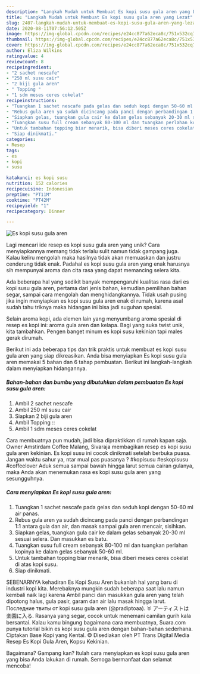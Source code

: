 ```yaml
---
description: "Langkah Mudah untuk Membuat Es kopi susu gula aren yang Lezat"
title: "Langkah Mudah untuk Membuat Es kopi susu gula aren yang Lezat"
slug: 2407-langkah-mudah-untuk-membuat-es-kopi-susu-gula-aren-yang-lezat
date: 2020-08-11T07:56:12.505Z
image: https://img-global.cpcdn.com/recipes/e24cc877a62eca8c/751x532cq70/es-kopi-susu-gula-aren-foto-resep-utama.jpg
thumbnail: https://img-global.cpcdn.com/recipes/e24cc877a62eca8c/751x532cq70/es-kopi-susu-gula-aren-foto-resep-utama.jpg
cover: https://img-global.cpcdn.com/recipes/e24cc877a62eca8c/751x532cq70/es-kopi-susu-gula-aren-foto-resep-utama.jpg
author: Eliza Wilkins
ratingvalue: 4
reviewcount: 8
recipeingredient:
- "2 sachet nescafe"
- "250 ml susu cair"
- "2 biji gula aren"
- " Topping "
- "1 sdm meses ceres cokelat"
recipeinstructions:
- "Tuangkan 1 sachet nescafe pada gelas dan seduh kopi dengan 50-60 ml air panas."
- "Rebus gula aren ya sudah dicincang pada panci dengan perbandingan 1:1 antara gula dan air, dan masak sampai gula aren mencair, sisihkan."
- "Siapkan gelas, tuangkan gula cair ke dalam gelas sebanyak 20-30 ml sesuai selera. Dan masukkan es batu."
- "Tuangkan susu full cream sebanyak 80-100 ml dan tuangkan perlahan kopinya ke dalam gelas sebanyak 50-60 ml."
- "Untuk tambahan topping biar menarik, bisa diberi meses ceres cokelat di atas kopi susu."
- "Siap dinikmati."
categories:
- Resep
tags:
- es
- kopi
- susu

katakunci: es kopi susu 
nutrition: 152 calories
recipecuisine: Indonesian
preptime: "PT11M"
cooktime: "PT42M"
recipeyield: "1"
recipecategory: Dinner

---
```



![Es kopi susu gula aren](https://img-global.cpcdn.com/recipes/e24cc877a62eca8c/751x532cq70/es-kopi-susu-gula-aren-foto-resep-utama.jpg)

Lagi mencari ide resep es kopi susu gula aren yang unik? Cara menyiapkannya memang tidak terlalu sulit namun tidak gampang juga. Kalau keliru mengolah maka hasilnya tidak akan memuaskan dan justru cenderung tidak enak. Padahal es kopi susu gula aren yang enak harusnya sih mempunyai aroma dan cita rasa yang dapat memancing selera kita.

Ada beberapa hal yang sedikit banyak mempengaruhi kualitas rasa dari es kopi susu gula aren, pertama dari jenis bahan, kemudian pemilihan bahan segar, sampai cara mengolah dan menghidangkannya. Tidak usah pusing jika ingin menyiapkan es kopi susu gula aren enak di rumah, karena asal sudah tahu triknya maka hidangan ini bisa jadi suguhan spesial.

Selain aroma kopi, ada elemen lain yang menyumbang aroma spesial di resep es kopi ini: aroma gula aren dan kelapa. Bagi yang suka twist unik, kita tambahkan. Pengen banget minum es kopi susu kekinian tapi males gerak dirumah.


Berikut ini ada beberapa tips dan trik praktis untuk membuat es kopi susu gula aren yang siap dikreasikan. Anda bisa menyiapkan Es kopi susu gula aren memakai 5 bahan dan 6 tahap pembuatan. Berikut ini langkah-langkah dalam menyiapkan hidangannya.

<!--inarticleads1-->

##### Bahan-bahan dan bumbu yang dibutuhkan dalam pembuatan Es kopi susu gula aren:

1. Ambil 2 sachet nescafe
1. Ambil 250 ml susu cair
1. Siapkan 2 biji gula aren
1. Ambil  Topping ::
1. Ambil 1 sdm meses ceres cokelat


Cara membuatnya pun mudah, jadi bisa dipraktikkan di rumah kapan saja. Owner Amstirdam Coffee Malang, Sivaraja membagikan resep es kopi susu gula aren kekinian. Es kopi susu ini cocok dinikmati setelah berbuka puasa. Jangan waktu sahur ya, ntar mual pas puasanya ? #kopisusu #eskopisusu #coffeelover Aduk semua sampai bawah hingga larut semua cairan gulanya, maka Anda akan menemukan rasa es kopi susu gula aren yang sesungguhnya. 

<!--inarticleads2-->

##### Cara menyiapkan Es kopi susu gula aren:

1. Tuangkan 1 sachet nescafe pada gelas dan seduh kopi dengan 50-60 ml air panas.
1. Rebus gula aren ya sudah dicincang pada panci dengan perbandingan 1:1 antara gula dan air, dan masak sampai gula aren mencair, sisihkan.
1. Siapkan gelas, tuangkan gula cair ke dalam gelas sebanyak 20-30 ml sesuai selera. Dan masukkan es batu.
1. Tuangkan susu full cream sebanyak 80-100 ml dan tuangkan perlahan kopinya ke dalam gelas sebanyak 50-60 ml.
1. Untuk tambahan topping biar menarik, bisa diberi meses ceres cokelat di atas kopi susu.
1. Siap dinikmati.


SEBENARNYA kehadiran Es Kopi Susu Aren bukanlah hal yang baru di industri kopi kita. Merebaknya mungkin sudah beberapa saat lalu namun kembali naik lagi karena Ambil panci dan masukkan gula aren yang telah dipotong halus, gula pasir, garam dan air lalu masak hingga larut. Последние твиты от kopi susu gula aren (@pradiptoaa). ♉ アーティストは楽園に入る. Rasanya yang segar, cocok untuk menemani camilan gurih kala bersantai. Kalau kamu bingung bagaimana cara membuatnya, Suara.com punya tutorial bikin es kopi susu gula aren dengan bahan-bahan sederhana. Ciptakan Base Kopi yang Kental. © Disediakan oleh PT Trans Digital Media Resep Es Kopi Gula Aren, Kopsu Kekinian. 

Bagaimana? Gampang kan? Itulah cara menyiapkan es kopi susu gula aren yang bisa Anda lakukan di rumah. Semoga bermanfaat dan selamat mencoba!

